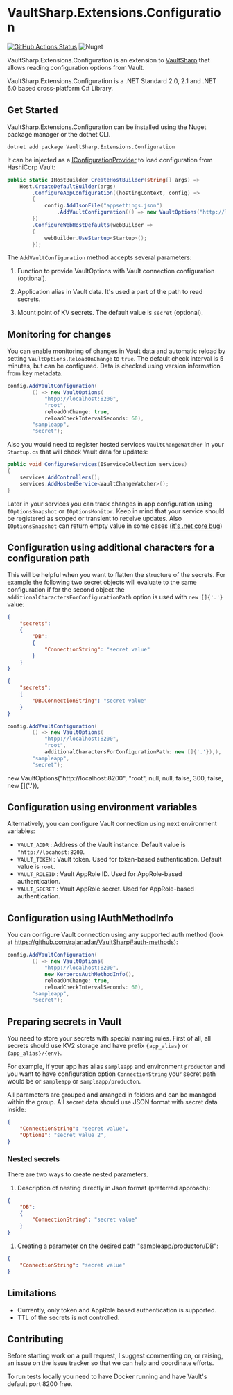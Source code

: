 # VaultSharp.Extensions.Configuration

[![GitHub Actions Status](https://github.com/MrZoidberg/VaultSharp.Extensions.Configuration/workflows/Build/badge.svg?branch=master)](https://github.com/MrZoidberg/VaultSharp.Extensions.Configuration/actions) ![Nuget](https://img.shields.io/nuget/v/VaultSharp.Extensions.Configuration)

VaultSharp.Extensions.Configuration is an extension to [VaultSharp](https://github.com/rajanadar/VaultSharp) that allows reading configuration options from Vault.

VaultSharp.Extensions.Configuration is a .NET Standard 2.0, 2.1 and .NET 6.0 based cross-platform C# Library.

## Get Started

VaultSharp.Extensions.Configuration can be installed using the Nuget package manager or the dotnet CLI.

`dotnet add package VaultSharp.Extensions.Configuration`

It can be injected as a [IConfigurationProvider](https://docs.microsoft.com/en-us/dotnet/api/microsoft.extensions.configuration.iconfigurationprovider?view=dotnet-plat-ext-3.1)
to load configuration from HashiCorp Vault:

```csharp
public static IHostBuilder CreateHostBuilder(string[] args) =>
    Host.CreateDefaultBuilder(args)
        .ConfigureAppConfiguration((hostingContext, config) =>
        {
            config.AddJsonFile("appsettings.json")
                .AddVaultConfiguration(() => new VaultOptions("http://localhost:8200", "root"), "sampleapp", "secret");
        })
        .ConfigureWebHostDefaults(webBuilder =>
        {
            webBuilder.UseStartup<Startup>();
        });
```

The `AddVaultConfiguration` method accepts several parameters:

1. Function to provide VaultOptions with Vault connection configuration (optional).

2. Application alias in Vault data. It's used a part of the path to read secrets.

3. Mount point of KV secrets. The default value is `secret` (optional).

## Monitoring for changes

You can enable monitoring of changes in Vault data and automatic reload by setting `VaultOptions.ReloadOnChange` to `true`.
The default check interval is 5 minutes, but can be configured.
Data is checked using version information from key metadata.

```csharp
config.AddVaultConfiguration(
        () => new VaultOptions(
            "htpp://localhost:8200",
            "root",
            reloadOnChange: true,
            reloadCheckIntervalSeconds: 60),
        "sampleapp",
        "secret");
```

Also you would need to register hosted services `VaultChangeWatcher` in your `Startup.cs` that will check Vault data for updates:

```csharp
public void ConfigureServices(IServiceCollection services)
{
    services.AddControllers();
    services.AddHostedService<VaultChangeWatcher>();
}
```

Later in your services you can track changes in app configuration using `IOptionsSnapshot` or `IOptionsMonitor`.
Keep in mind that your service should be registered as scoped or transient to receive updates.
Also `IOptionsSnapshot` can return empty value in some cases ([it's .net core bug](https://github.com/dotnet/runtime/issues/37860))

## Configuration using additional characters for a configuration path

This will be helpful when you want to flatten the structure of the secrets.
For example the following two secret objects will evaluate to the same configuration if for the second object the `additionalCharactersForConfigurationPath` option is used with `new []{'.'}` value:

```json
{
    "secrets":
    {
        "DB": 
        {
            "ConnectionString": "secret value"
        }
    }
}
```

```json
{
    "secrets":
    {
        "DB.ConnectionString": "secret value" 
    }
}
```

```csharp
config.AddVaultConfiguration(
        () => new VaultOptions(
            "htpp://localhost:8200",
            "root",
            additionalCharactersForConfigurationPath: new []{'.'}),),
        "sampleapp",
        "secret");
```
new VaultOptions("http://localhost:8200", "root", null, null, false, 300, false, new []{'.'}),
## Configuration using environment variables

Alternatively, you can configure Vault connection using next environment variables:

- `VAULT_ADDR` : Address of the Vault instance. Default value is `"http://locahost:8200`.
- `VAULT_TOKEN` : Vault token. Used for token-based authentication. Default value is `root`.
- `VAULT_ROLEID` : Vault AppRole ID. Used for AppRole-based authentication.
- `VAULT_SECRET` : Vault AppRole secret. Used for AppRole-based authentication.

## Configuration using IAuthMethodInfo

You can configure Vault connection using any supported auth method (look at https://github.com/rajanadar/VaultSharp#auth-methods):

```csharp
config.AddVaultConfiguration(
        () => new VaultOptions(
            "htpp://localhost:8200",
            new KerberosAuthMethodInfo(),
            reloadOnChange: true,
            reloadCheckIntervalSeconds: 60),
        "sampleapp",
        "secret");
```

## Preparing secrets in Vault

You need to store your secrets with special naming rules.
First of all, all secrets should use KV2 storage and have prefix `{app_alias}` or `{app_alias}/{env}`.

For example, if your app has alias `sampleapp` and environment `producton` and you want to have configuration option `ConnectionString` your secret path would be or `sampleapp` or `sampleapp/producton`.

All parameters are grouped and arranged in folders and can be managed within the group. All secret data should use JSON format with secret data inside:

```json
{
    "ConnectionString": "secret value",
    "Option1": "secret value 2",
}
```

### Nested secrets

There are two ways to create nested parameters.

1. Description of nesting directly in Json format (preferred approach):

```json
{
    "DB": 
    {
        "ConnectionString": "secret value"
    }
}
```

1. Creating a parameter on the desired path "sampleapp/producton/DB":

```json
{
    "ConnectionString": "secret value"
}
```

## Limitations

- Currently, only token and AppRole based authentication is supported.
- TTL of the secrets is not controlled.

## Contributing

Before starting work on a pull request, I suggest commenting on, or raising, an issue on the issue tracker so that we can help and coordinate efforts.

To run tests locally you need to have Docker running and have Vault's default port 8200 free.
